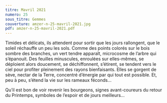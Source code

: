 ```yaml
---
titre: Mavril 2021
numero: 25
sous_titre: Gemmes
couverture: amzer-n-25-mavril-2021.jpg
pdf: amzer-n-25-mavril-2021.pdf
---
```

Timides et délicats, ils attendent pour sortir que les jours rallongent, que le soleil réchauffe un peu les sols. Comme des points colorés sur le bois sombre des branches, un vert tendre apparaît, microcosme de l’arbre qui s’épanouit. Des feuilles minuscules, enroulées sur elles-mêmes, se déploient alors doucement, se déchiffonnent, s’étirent, se tendent vers le ciel pour profiter pleinement des rayons bienfaisants. Elles se gorgent de sève, nectar de la Terre, concentré d’énergie par qui tout est possible. Et, peu à peu, s’étend la vie sur les rameaux féconds...  
  
Qu’il est bon de voir revenir les bourgeons, signes avant-coureurs du retour du Printemps, symboles de l’espoir et de jours meilleurs...